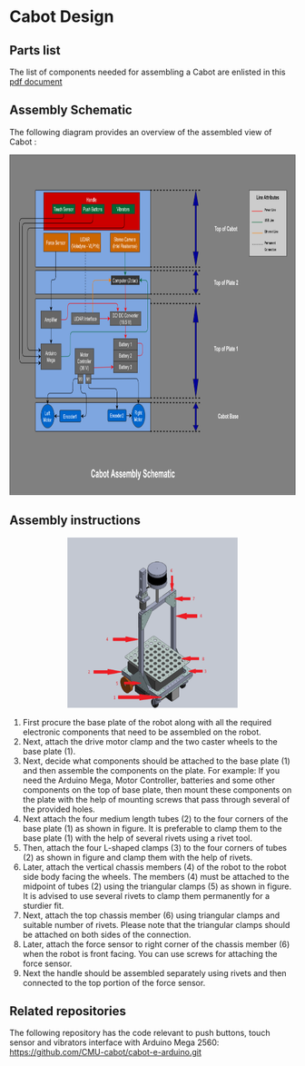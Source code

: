 # Cabot Design

## Parts list

The list of components needed for assembling a Cabot are enlisted in this [pdf document](components/CaBot2-E2_parts_list.pdf)

## Assembly Schematic

The following diagram provides an overview of the assembled view of Cabot :

<p align="center">
  <img width="800" height="600" src="figures/Cabot Assembly.png">
</p>


## Assembly instructions

<p align="center">
  <img width="300" height="300" src="figures/cabot.png">
</p>

1. First procure the base plate of the robot along with all the required electronic components that need to be assembled on the robot.
2. Next, attach the drive motor clamp and the two caster wheels to the base plate (1).
3. Next, decide what components should be attached to the base plate (1) and then assemble the components on the plate. For example: If you need the Arduino Mega, Motor Controller, batteries and some other components on the top of base plate, then mount these components on the plate with the help of mounting screws that pass through several of the provided holes.
4. Next attach the four medium length tubes (2) to the four corners of the base plate (1) as shown in figure. It is preferable to clamp them to the base plate (1) with the help of several rivets using a rivet tool.
5. Then, attach the four L-shaped clamps (3) to the four corners of tubes (2) as shown in figure and clamp them with the help of rivets.
6. Later, attach the vertical chassis members (4) of the robot to the robot side body facing the wheels. The members (4) must be attached to the midpoint of tubes (2) using the triangular clamps (5) as shown in figure. It is advised to use several rivets to clamp them permanently for a sturdier fit.
7. Next, attach the top chassis member (6) using triangular clamps and suitable number of rivets. Please note that the triangular clamps should be attached on both sides of the connection.
8. Later, attach the force sensor to right corner of the chassis member (6) when the robot is front facing. You can use screws for attaching the force sensor.
9. Next the handle should be assembled separately using rivets and then connected to the top portion of the force sensor.

## Related repositories

The following repository has the code relevant to push buttons, touch sensor and vibrators interface with Arduino Mega 2560:
https://github.com/CMU-cabot/cabot-e-arduino.git
